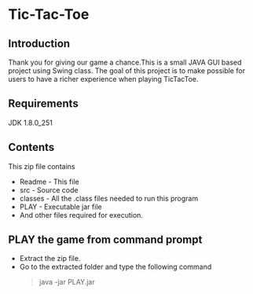 # Tic-Tac-Toe

## Introduction

Thank you for giving our game a chance.This is a small JAVA GUI based project
using Swing class. The goal of this project is to make possible for users to
have a richer experience when playing TicTacToe.

## Requirements

JDK 1.8.0_251

## Contents

This zip file contains
 - Readme  - This file
 - src     - Source code
 - classes - All the .class files needed to run this program
 - PLAY    - Executable jar file
 - And other files required for execution.

## PLAY the game from command prompt

- Extract the zip file.
- Go to the extracted folder and type the following command
    > java -jar PLAY.jar

